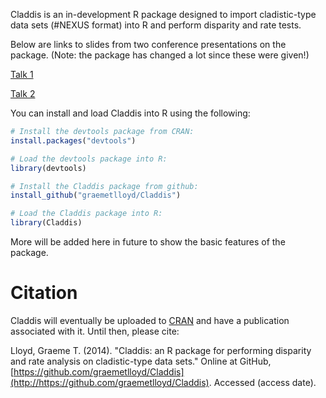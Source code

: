 Claddis is an in-development R package designed to import cladistic-type data sets (#NEXUS format) into R and perform disparity and rate tests.

Below are links to slides from two conference presentations on the package. (Note: the package has changed a lot since these were given!)

[Talk 1](http://www.slideshare.net/graemelloyd/a-new-r-package-for-automating-cladistic-ordination-and-the-effects-of-phylogenetic-signal-on-disparity-measures)

[Talk 2](http://www.slideshare.net/graemelloyd/claddis-a-new-r-package-for-automating-disparity-analyses-based-on-cladistic-datasets)

You can install and load Claddis into R using the following:

```r
# Install the devtools package from CRAN:
install.packages("devtools")

# Load the devtools package into R:
library(devtools)

# Install the Claddis package from github:
install_github("graemetlloyd/Claddis")

# Load the Claddis package into R:
library(Claddis)
```

More will be added here in future to show the basic features of the package.


Citation
========

Claddis will eventually be uploaded to [CRAN](http://cran.r-project.org/) and have a publication associated with it. Until then, please cite:

Lloyd, Graeme T. (2014). "Claddis: an R package for performing disparity and rate analysis on cladistic-type data sets." Online at GitHub, [https://github.com/graemetlloyd/Claddis](http://https://github.com/graemetlloyd/Claddis). Accessed (access date).
